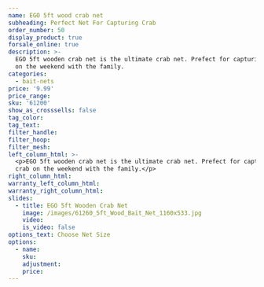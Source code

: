 ```yaml
---
name: EGO 5ft wood crab net
subheading: Perfect Net For Capturing Crab
order_number: 50
display_product: true
forsale_online: true
description: >-
  EGO 5ft wooden crab net is the ultimate crab net. Prefect for capturing crab
  on the weekend with the family.
categories:
  - bait-nets
price: '9.99'
price_range:
sku: '61200'
show_as_crosssells: false
tag_color:
tag_text:
filter_handle:
filter_hoop:
filter_mesh:
left_column_html: >-
  <p>EGO 5ft wooden crab net is the ultimate crab net. Prefect for capturing
  crab on the weekend with the family.</p>
right_column_html:
warranty_left_column_html:
warranty_right_column_html:
slides:
  - title: EGO 5ft Wooden Crab Net
    image: /images/61260_5ft_Wood_Bait_Net_1160x533.jpg
    video:
    is_video: false
options_text: Choose Net Size
options:
  - name:
    sku:
    adjustment:
    price:
---
```

